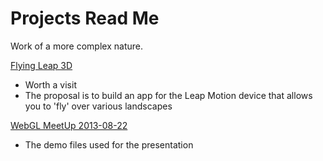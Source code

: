 Projects Read Me
================

Work of a more complex nature.


[Flying Leap 3D](https://github.com/jaanga/gestification/tree/gh-pages/projects/flying-leap-3d)
- Worth a visit
- The proposal is to build an app for the Leap Motion device that allows you to 'fly' over various landscapes


[WebGL MeetUp 2013-08-22](https://github.com/jaanga/gestification/tree/gh-pages/projects/webgl-2013-08-22)
- The demo files used for the presentation

